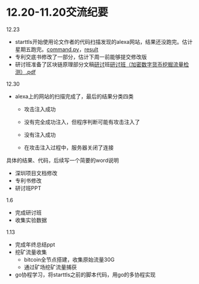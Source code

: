 # 12.20-11.20交流纪要

12.23

- starttls开始使用论文作者的代码扫描发现的alexa网站，结果还没跑完。估计星期五跑完。[command.py](#)，[result](#)
- 专利交底书修改了一部分，估计下周一前能够提交修改版
- 研讨班准备了区块链原理部分文稿[研讨](#)班[研讨班（加密数字货币挖掘流量检测）.pdf](#)



12.30

- alexa上的网站的扫描完成了，最后的结果分类四类

  - 攻击注入成功

  - 没有完全成功注入，但程序判断可能有攻击注入了

  - 没有注入成功

  - 在攻击注入过程中，服务器关闭了连接

具体的结果、代码，后续写一个简要的word说明

- 深圳项目文档修改
- 专利书修改
- 研讨班PPT



1.6

- 完成研讨班
- 收集实验数据



1.13

- 完成年终总结ppt
- 挖矿流量收集
  - bitcoin全节点搭建，收集原始流量30G
  - 通过矿场挖矿流量捕获
- go协程学习，将starttls之前的脚本代码，用go的多协程实现

